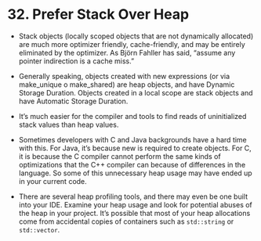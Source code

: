 # 32. Prefer Stack Over Heap

- Stack objects (locally scoped objects that are not dynamically allocated) are much more optimizer friendly, cache-friendly, and may be entirely eliminated by the optimizer. As Björn Fahller has said, “assume any pointer indirection is a cache miss.”

- Generally speaking, objects created with new expressions (or via make_unique o make_shared) are heap objects, and have Dynamic Storage Duration. Objects created in a local scope are stack objects and have Automatic Storage Duration. 
- It’s much easier for the compiler and tools to find reads of uninitialized stack values than heap values.
- Sometimes developers with C and Java backgrounds have a hard time with this. For Java, it’s because new is required to create objects. For C, it is because the C compiler cannot perform the same kinds of optimizations that the C++ compiler can because of differences in the language. So some of this unnecessary heap usage may have ended up in your current code.

- There are several heap profiling tools, and there may even be one built into your IDE. Examine your heap usage and look for potential abuses of the heap in your project. It’s possible that most of your heap allocations come from accidental copies of containers such as `std::string` or `std::vector`. 